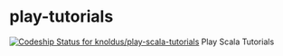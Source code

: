 play-tutorials
==============

[ ![Codeship Status for knoldus/play-scala-tutorials](https://www.codeship.io/projects/79574500-3744-0132-3919-5ed6848ea534/status)](https://www.codeship.io/projects/41602) Play Scala Tutorials
